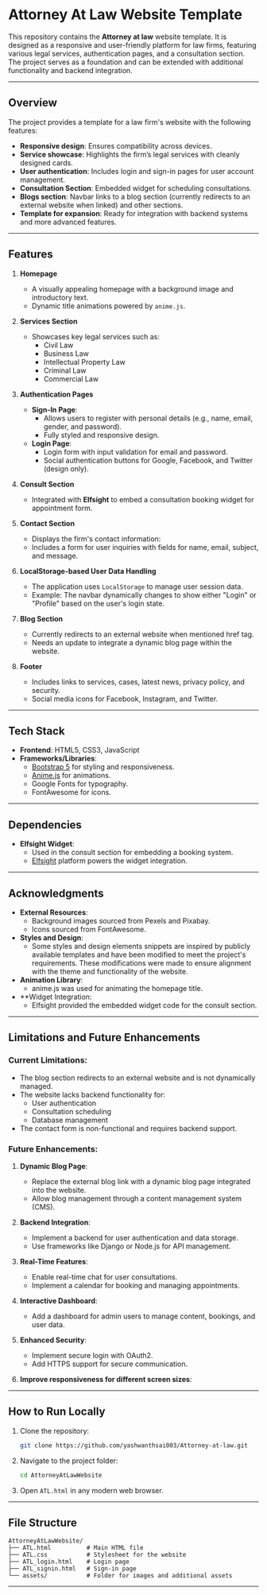 # Attorney At Law Website Template

This repository contains the **Attorney at law** website template. It is designed as a responsive and user-friendly platform for law firms, featuring various legal services, authentication pages, and a consultation section. The project serves as a foundation and can be extended with additional functionality and backend integration.

---

## Overview
The project provides a template for a law firm's website with the following features:
- **Responsive design**: Ensures compatibility across devices.
- **Service showcase**: Highlights the firm’s legal services with cleanly designed cards.
- **User authentication**: Includes login and sign-in pages for user account management.
- **Consultation Section**: Embedded widget for scheduling consultations.
- **Blogs section**: Navbar links to a blog section (currently redirects to an external website when linked) and other sections.
- **Template for expansion**: Ready for integration with backend systems and more advanced features.

---

## Features

1. **Homepage**
   - A visually appealing homepage with a background image and introductory text.
   - Dynamic title animations powered by `anime.js`.

2. **Services Section**
   - Showcases key legal services such as:
     - Civil Law
     - Business Law
     - Intellectual Property Law
     - Criminal Law
     - Commercial Law
   
3. **Authentication Pages**
   - **Sign-In Page**:
     - Allows users to register with personal details (e.g., name, email, gender, and password).
     - Fully styled and responsive design.
   - **Login Page**:
     - Login form with input validation for email and password.
     - Social authentication buttons for Google, Facebook, and Twitter (design only).

4. **Consult Section**
   - Integrated with **Elfsight** to embed a consultation booking widget for appointment form.
   
5. **Contact Section**
   - Displays the firm's contact information:
   - Includes a form for user inquiries with fields for name, email, subject, and message.

6. **LocalStorage-based User Data Handling**
   - The application uses `LocalStorage` to manage user session data.
   - Example: The navbar dynamically changes to show either "Login" or "Profile" based on the user's login state.

7. **Blog Section**
   - Currently redirects to an external website when mentioned href tag.
   - Needs an update to integrate a dynamic blog page within the website.

8. **Footer**
   - Includes links to services, cases, latest news, privacy policy, and security.
   - Social media icons for Facebook, Instagram, and Twitter.

---

## Tech Stack
- **Frontend**: HTML5, CSS3, JavaScript
- **Frameworks/Libraries**:
  - [Bootstrap 5](https://getbootstrap.com/) for styling and responsiveness.
  - [Anime.js](https://animejs.com/) for animations.
  - Google Fonts for typography.
  - FontAwesome for icons.

---

## Dependencies
- **Elfsight Widget**:
  - Used in the consult section for embedding a booking system.
  - [Elfsight](https://elfsight.com/) platform powers the widget integration.

---

## Acknowledgments
- **External Resources**:
  - Background images sourced from Pexels and Pixabay.
  - Icons sourced from FontAwesome.
- **Styles and Design**:
  - Some styles and design elements snippets are inspired by publicly available templates and have been modified to meet the project's requirements. These modifications were made to ensure alignment with the theme and functionality of the website.
- **Animation Library**:
  - anime.js was used for animating the homepage title.
- **Widget Integration:
  - Elfsight provided the embedded widget code for the consult section.

---

## Limitations and Future Enhancements

### Current Limitations:
- The blog section redirects to an external website and is not dynamically managed.
- The website lacks backend functionality for:
  - User authentication
  - Consultation scheduling
  - Database management
- The contact form is non-functional and requires backend support.

### Future Enhancements:
1. **Dynamic Blog Page**:
   - Replace the external blog link with a dynamic blog page integrated into the website.
   - Allow blog management through a content management system (CMS).
   
2. **Backend Integration**:
   - Implement a backend for user authentication and data storage.
   - Use frameworks like Django or Node.js for API management.

3. **Real-Time Features**:
   - Enable real-time chat for user consultations.
   - Implement a calendar for booking and managing appointments.

4. **Interactive Dashboard**:
   - Add a dashboard for admin users to manage content, bookings, and user data.

5. **Enhanced Security**:
   - Implement secure login with OAuth2.
   - Add HTTPS support for secure communication.

6. **Improve responsiveness for different screen sizes**:
  
---

## How to Run Locally
1. Clone the repository:
   ```bash
   git clone https://github.com/yashwanthsai003/Attorney-at-law.git
   ```
2. Navigate to the project folder:
   ```bash
   cd AttorneyAtLawWebsite
   ```
3. Open `ATL.html` in any modern web browser.

---

## File Structure
```
AttorneyAtLawWebsite/
├── ATL.html          # Main HTML file
├── ATL.css           # Stylesheet for the website
├── ATL_login.html    # Login page
├── ATL_signin.html   # Sign-in page
└── assets/           # Folder for images and additional assets
```

---
